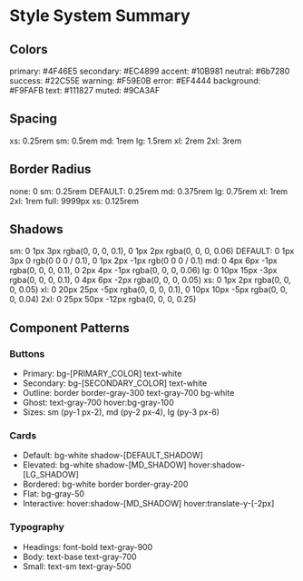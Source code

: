 # Style System Summary

## Colors
primary: #4F46E5
secondary: #EC4899
accent: #10B981
neutral: #6b7280
success: #22C55E
warning: #F59E0B
error: #EF4444
background: #F9FAFB
text: #111827
muted: #9CA3AF

## Spacing
xs: 0.25rem
sm: 0.5rem
md: 1rem
lg: 1.5rem
xl: 2rem
2xl: 3rem

## Border Radius
none: 0
sm: 0.25rem
DEFAULT: 0.25rem
md: 0.375rem
lg: 0.75rem
xl: 1rem
2xl: 1rem
full: 9999px
xs: 0.125rem

## Shadows
sm: 0 1px 3px rgba(0, 0, 0, 0.1), 0 1px 2px rgba(0, 0, 0, 0.06)
DEFAULT: 0 1px 3px 0 rgb(0 0 0 / 0.1), 0 1px 2px -1px rgb(0 0 0 / 0.1)
md: 0 4px 6px -1px rgba(0, 0, 0, 0.1), 0 2px 4px -1px rgba(0, 0, 0, 0.06)
lg: 0 10px 15px -3px rgba(0, 0, 0, 0.1), 0 4px 6px -2px rgba(0, 0, 0, 0.05)
xs: 0 1px 2px rgba(0, 0, 0, 0.05)
xl: 0 20px 25px -5px rgba(0, 0, 0, 0.1), 0 10px 10px -5px rgba(0, 0, 0, 0.04)
2xl: 0 25px 50px -12px rgba(0, 0, 0, 0.25)

## Component Patterns

### Buttons
- Primary: bg-[PRIMARY_COLOR] text-white
- Secondary: bg-[SECONDARY_COLOR] text-white
- Outline: border border-gray-300 text-gray-700 bg-white
- Ghost: text-gray-700 hover:bg-gray-100
- Sizes: sm (py-1 px-2), md (py-2 px-4), lg (py-3 px-6)

### Cards
- Default: bg-white shadow-[DEFAULT_SHADOW]
- Elevated: bg-white shadow-[MD_SHADOW] hover:shadow-[LG_SHADOW]
- Bordered: bg-white border border-gray-200
- Flat: bg-gray-50
- Interactive: hover:shadow-[MD_SHADOW] hover:translate-y-[-2px]

### Typography
- Headings: font-bold text-gray-900
- Body: text-base text-gray-700
- Small: text-sm text-gray-500
